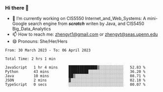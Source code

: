 ### Hi there 👋

<!--
**zhengyt1/zhengyt1** is a ✨ _special_ ✨ repository because its `README.md` (this file) appears on your GitHub profile.

Here are some ideas to get you started:

- 🔭 I’m currently working on ...
- 🌱 I’m currently learning ...
- 👯 I’m looking to collaborate on ...
- 🤔 I’m looking for help with ...
- 💬 Ask me about ...
- 📫 How to reach me: ...
- 😄 Pronouns: ...
- ⚡ Fun fact: ...
-->

- 🔭 I’m currently working on CIS5550 Internet_and_Web_Systems: A mini-Google search engine from ***scratch*** writen by Java, and CIS5450 Big_Data_Analytics
- 📫 How to reach me: zhengyt1@gmail.com or zhengyt@seas.upenn.edu
- 😄 Pronouns: She/Her/Hers



<!--START_SECTION:waka-->

```text
From: 30 March 2023 - To: 06 April 2023

Total Time: 2 hrs 1 min

JavaScript   1 hr 4 mins     █████████████▒░░░░░░░░░░░   52.83 %
Python       43 mins         █████████░░░░░░░░░░░░░░░░   36.20 %
Java         10 mins         ██▒░░░░░░░░░░░░░░░░░░░░░░   08.71 %
JSON         2 mins          ▓░░░░░░░░░░░░░░░░░░░░░░░░   02.18 %
TypeScript   0 secs          ░░░░░░░░░░░░░░░░░░░░░░░░░   00.07 %
```

<!--END_SECTION:waka-->
